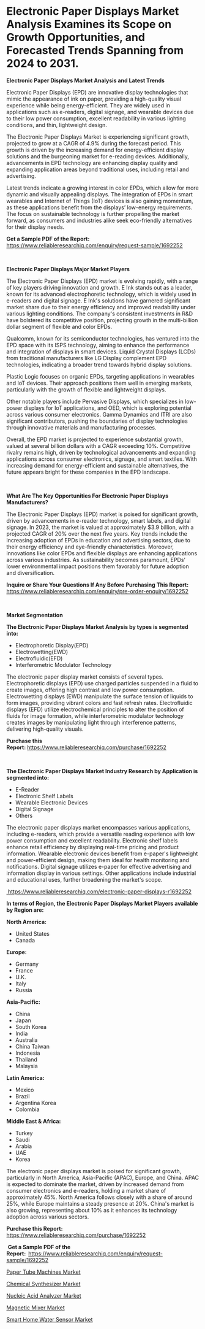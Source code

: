 <p><h1>Electronic Paper Displays Market Analysis Examines its Scope on Growth Opportunities, and Forecasted Trends Spanning from 2024 to 2031.</h1></p><p><strong>Electronic Paper Displays Market Analysis and Latest Trends</strong></p>
<p><p>Electronic Paper Displays (EPD) are innovative display technologies that mimic the appearance of ink on paper, providing a high-quality visual experience while being energy-efficient. They are widely used in applications such as e-readers, digital signage, and wearable devices due to their low power consumption, excellent readability in various lighting conditions, and thin, lightweight design.</p><p>The Electronic Paper Displays Market is experiencing significant growth, projected to grow at a CAGR of 4.9% during the forecast period. This growth is driven by the increasing demand for energy-efficient display solutions and the burgeoning market for e-reading devices. Additionally, advancements in EPD technology are enhancing display quality and expanding application areas beyond traditional uses, including retail and advertising.</p><p>Latest trends indicate a growing interest in color EPDs, which allow for more dynamic and visually appealing displays. The integration of EPDs in smart wearables and Internet of Things (IoT) devices is also gaining momentum, as these applications benefit from the displays’ low-energy requirements. The focus on sustainable technology is further propelling the market forward, as consumers and industries alike seek eco-friendly alternatives for their display needs.</p></p>
<p><strong>Get a Sample PDF of the Report:&nbsp;</strong> <a href="https://www.reliableresearchiq.com/enquiry/request-sample/1692252?utm_campaign=1121&utm_medium=2&utm_source=Github&utm_content=ia&utm_term=19102024&utm_id=electronic-paper-displays">https://www.reliableresearchiq.com/enquiry/request-sample/1692252</a></p>
<p>&nbsp;</p>
<p><strong>Electronic Paper Displays Major Market Players</strong></p>
<p><p>The Electronic Paper Displays (EPD) market is evolving rapidly, with a range of key players driving innovation and growth. E Ink stands out as a leader, known for its advanced electrophoretic technology, which is widely used in e-readers and digital signage. E Ink's solutions have garnered significant market share due to their energy efficiency and improved readability under various lighting conditions. The company's consistent investments in R&D have bolstered its competitive position, projecting growth in the multi-billion dollar segment of flexible and color EPDs.</p><p>Qualcomm, known for its semiconductor technologies, has ventured into the EPD space with its ISPS technology, aiming to enhance the performance and integration of displays in smart devices. Liquid Crystal Displays (LCDs) from traditional manufacturers like LG Display complement EPD technologies, indicating a broader trend towards hybrid display solutions.</p><p>Plastic Logic focuses on organic EPDs, targeting applications in wearables and IoT devices. Their approach positions them well in emerging markets, particularly with the growth of flexible and lightweight displays.</p><p>Other notable players include Pervasive Displays, which specializes in low-power displays for IoT applications, and OED, which is exploring potential across various consumer electronics. Gamma Dynamics and ITRI are also significant contributors, pushing the boundaries of display technologies through innovative materials and manufacturing processes.</p><p>Overall, the EPD market is projected to experience substantial growth, valued at several billion dollars with a CAGR exceeding 10%. Competitive rivalry remains high, driven by technological advancements and expanding applications across consumer electronics, signage, and smart textiles. With increasing demand for energy-efficient and sustainable alternatives, the future appears bright for these companies in the EPD landscape.</p></p>
<p>&nbsp;</p>
<p><strong>What Are The Key Opportunities For Electronic Paper Displays Manufacturers?</strong></p>
<p><p>The Electronic Paper Displays (EPD) market is poised for significant growth, driven by advancements in e-reader technology, smart labels, and digital signage. In 2023, the market is valued at approximately $3.9 billion, with a projected CAGR of 20% over the next five years. Key trends include the increasing adoption of EPDs in education and advertising sectors, due to their energy efficiency and eye-friendly characteristics. Moreover, innovations like color EPDs and flexible displays are enhancing applications across various industries. As sustainability becomes paramount, EPDs’ lower environmental impact positions them favorably for future adoption and diversification.</p></p>
<p><strong>Inquire or Share Your Questions If Any Before Purchasing This Report:</strong> <a href="https://www.reliableresearchiq.com/enquiry/pre-order-enquiry/1692252?utm_campaign=1121&utm_medium=2&utm_source=Github&utm_content=ia&utm_term=19102024&utm_id=electronic-paper-displays">https://www.reliableresearchiq.com/enquiry/pre-order-enquiry/1692252</a></p>
<p>&nbsp;</p>
<p><strong>Market Segmentation</strong></p>
<p><strong>The Electronic Paper Displays Market Analysis by types is segmented into:</strong></p>
<p><ul><li>Electrophoretic Display(EPD)</li><li>Electrowetting(EWD)</li><li>Electrofluidic(EFD)</li><li>Interferometric Modulator Technology</li></ul></p>
<p><p>The electronic paper display market consists of several types. Electrophoretic displays (EPD) use charged particles suspended in a fluid to create images, offering high contrast and low power consumption. Electrowetting displays (EWD) manipulate the surface tension of liquids to form images, providing vibrant colors and fast refresh rates. Electrofluidic displays (EFD) utilize electrochemical principles to alter the position of fluids for image formation, while interferometric modulator technology creates images by manipulating light through interference patterns, delivering high-quality visuals.</p></p>
<p><strong>Purchase this Report:&nbsp;</strong><a href="https://www.reliableresearchiq.com/purchase/1692252?utm_campaign=1121&utm_medium=2&utm_source=Github&utm_content=ia&utm_term=19102024&utm_id=electronic-paper-displays">https://www.reliableresearchiq.com/purchase/1692252</a></p>
<p>&nbsp;</p>
<p><strong>The Electronic Paper Displays Market Industry Research by Application is segmented into:</strong></p>
<p><ul><li>E-Reader</li><li>Electronic Shelf Labels</li><li>Wearable Electronic Devices</li><li>Digital Signage</li><li>Others</li></ul></p>
<p><p>The electronic paper displays market encompasses various applications, including e-readers, which provide a versatile reading experience with low power consumption and excellent readability. Electronic shelf labels enhance retail efficiency by displaying real-time pricing and product information. Wearable electronic devices benefit from e-paper's lightweight and power-efficient design, making them ideal for health monitoring and notifications. Digital signage utilizes e-paper for effective advertising and information display in various settings. Other applications include industrial and educational uses, further broadening the market's scope.</p></p>
<p><a href="https://www.reliableresearchiq.com/electronic-paper-displays-r1692252?utm_campaign=1121&utm_medium=2&utm_source=Github&utm_content=ia&utm_term=19102024&utm_id=electronic-paper-displays">&nbsp;https://www.reliableresearchiq.com/electronic-paper-displays-r1692252</a></p>
<p><strong>In terms of Region, the Electronic Paper Displays Market Players available by Region are:</strong></p>
<p>
    <p> <strong> North America: </strong>
        <ul>
            <li>United States</li>
            <li>Canada</li>
        </ul>
        </p> 
    <p> <strong> Europe: </strong>
        <ul>
            <li>Germany</li>
            <li>France</li>
            <li>U.K.</li>
            <li>Italy</li>
            <li>Russia</li>
        </ul>
        </p> 
    <p> <strong> Asia-Pacific: </strong>
        <ul>
            <li>China</li>
            <li>Japan</li>
            <li>South Korea</li>
            <li>India</li>
            <li>Australia</li>
            <li>China Taiwan</li>
            <li>Indonesia</li>
            <li>Thailand</li>
            <li>Malaysia</li>
        </ul>
        </p> 
    <p> <strong> Latin America: </strong>
        <ul>
            <li>Mexico</li>
            <li>Brazil</li>
            <li>Argentina Korea</li>
            <li>Colombia</li>
        </ul>
        </p> 
    <p> <strong> Middle East & Africa: </strong>
        <ul>
            <li>Turkey</li>
            <li>Saudi</li>
            <li>Arabia</li>
            <li>UAE</li>
            <li>Korea</li>
        </ul>
    </p>
    </p>
<p><p>The electronic paper displays market is poised for significant growth, particularly in North America, Asia-Pacific (APAC), Europe, and China. APAC is expected to dominate the market, driven by increased demand from consumer electronics and e-readers, holding a market share of approximately 45%. North America follows closely with a share of around 25%, while Europe maintains a steady presence at 20%. China's market is also growing, representing about 10% as it enhances its technology adoption across various sectors.</p></p>
<p><strong>Purchase this Report: </strong><a href="https://www.reliableresearchiq.com/purchase/1692252?utm_campaign=1121&utm_medium=2&utm_source=Github&utm_content=ia&utm_term=19102024&utm_id=electronic-paper-displays">https://www.reliableresearchiq.com/purchase/1692252</a></p>
<p>&nbsp;<strong>Get a Sample PDF of the Report:&nbsp;&nbsp;</strong><a href="https://www.reliableresearchiq.com/enquiry/request-sample/1692252?utm_campaign=1121&utm_medium=2&utm_source=Github&utm_content=ia&utm_term=19102024&utm_id=electronic-paper-displays">https://www.reliableresearchiq.com/enquiry/request-sample/1692252</a></p>
<p><strong></strong></p>
<p><p><a href="https://issuu.com/reportprime-2/docs/paper-tube-machines-market-size-203_06aad8dfefca3a?utm_campaign=1121&utm_medium=2&utm_source=Github&utm_content=ia&utm_term=19102024&utm_id=electronic-paper-displays">Paper Tube Machines Market</a></p><p><a href="https://issuu.com/reportprime-2/docs/chemical-synthesizer-market-size-20_2465597a92d941?utm_campaign=1121&utm_medium=2&utm_source=Github&utm_content=ia&utm_term=19102024&utm_id=electronic-paper-displays">Chemical Synthesizer Market</a></p><p><a href="https://www.linkedin.com/pulse/nucleic-acid-analyzer-market-global-insights-regional-analysis-89zef?utm_campaign=1121&utm_medium=2&utm_source=Github&utm_content=ia&utm_term=19102024&utm_id=electronic-paper-displays">Nucleic Acid Analyzer Market</a></p><p><a href="https://www.linkedin.com/pulse/magnetic-mixer-market-matrix-applications-types-cagr-growth-ideauda-n5ovf?utm_campaign=1121&utm_medium=2&utm_source=Github&utm_content=ia&utm_term=19102024&utm_id=electronic-paper-displays">Magnetic Mixer Market</a></p><p><a href="https://www.linkedin.com/pulse/evaluating-global-smart-home-water-sensor-market-trends-growth-sku9f?utm_campaign=1121&utm_medium=2&utm_source=Github&utm_content=ia&utm_term=19102024&utm_id=electronic-paper-displays">Smart Home Water Sensor Market</a></p></p>